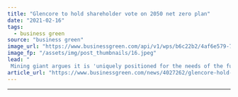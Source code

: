 ```yaml
---
title: "Glencore to hold shareholder vote on 2050 net zero plan"
date: "2021-02-16"
tags: 
  - business green
source: "business green"
image_url: "https://www.businessgreen.com/api/v1/wps/b6c22b2/4af6e579-7511-4ada-92c2-5153f4f07f5f/2/glencore-ch-lomas-bayas-mine-acp1015-185x114.jpeg"
image_fp: "/assets/img/post_thumbnails/16.jpeg"
lead: "
 Mining giant argues it is 'uniquely positioned for the needs of the future' as it promises AGM climate strategy vote in April ..."
article_url: "https://www.businessgreen.com/news/4027262/glencore-hold-shareholder-vote-2050-net-zero-plan"
---
```


---
